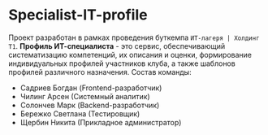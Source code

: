 # Specialist-IT-profile
Проект разработан в рамках проведения буткемпа `ИТ-лагеря | Холдинг Т1`.
**Профиль ИТ-специалиста** - это сервис, обеспечивающий систематизацию компетенций, их описания и оценки, формирование индивидуальных профилей участников клуба, а также шаблонов профилей различного назначения.
Состав команды:
- Садриев Богдан (Frontend-разработчик)
- Чилинг Арсен (Системный аналитик)
- Солончев Марк (Backend-разработчик)
- Бережко Светлана (Тестировщик)
- Щербин Никита (Прикладное администратор)

